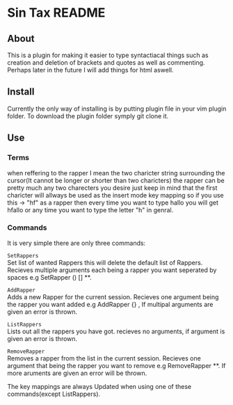 # Sin Tax README

## About
This is a plugin for making it easier to type syntactiacal things such as creation and deletion of brackets and quotes as well as commenting. Perhaps later in the future I will add things for html aswell.

## Install
Currently the only way of installing is by putting plugin file in your vim plugin folder. To download the plugin folder symply git clone it.

## Use 

### Terms
when reffering to the rapper I mean the two charicter string surrounding the cursor(It cannot be longer or shorter than two charicters) the rapper can be pretty much any two charecters you desire just keep in mind that the first charicter will allways be used as the insert mode key mapping so if you use this -> "hf" as a rapper then every time you want to type hallo you will get hfallo or any time you want to type the letter "h" in genral.

### Commands
It is very simple there are only three commands:

`SetRappers`<br>
Set list of wanted Rappers this will delete the default list of Rappers. Recieves multiple arguments each being a rapper you want seperated by spaces e.g SetRapper () [] \*\*.

`AddRapper`<br>
Adds a new Rapper for the current session. Recieves one argument being the rapper you want added e.g AddRapper {} , If multipal arguments are given an error is thrown.

`ListRappers`<br>
Lists out all the rappers you have got. recieves no arguments, if argument is given an error is thrown.

`RemoveRapper`<br>
Removes a rapper from the list in the current session. Recieves one argument that being the rapper you want to remove e.g RemoveRapper \*\*. If more aruments are given an error will be thrown.

The key mappings are always Updated when using one of these commands(except ListRappers).


